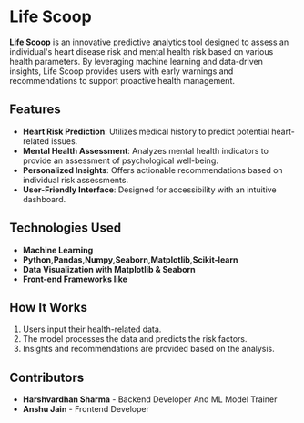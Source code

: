 # Life Scoop

**Life Scoop** is an innovative predictive analytics tool designed to assess an individual's heart disease risk and mental health risk based on various health parameters. By leveraging machine learning and data-driven insights, Life Scoop provides users with early warnings and recommendations to support proactive health management.

## Features
- **Heart Risk Prediction**: Utilizes medical history to predict potential heart-related issues.
- **Mental Health Assessment**: Analyzes mental health indicators to provide an assessment of psychological well-being.
- **Personalized Insights**: Offers actionable recommendations based on individual risk assessments.
- **User-Friendly Interface**: Designed for accessibility with an intuitive dashboard.

## Technologies Used
- **Machine Learning**
- **Python,Pandas,Numpy,Seaborn,Matplotlib,Scikit-learn**
- **Data Visualization with Matplotlib & Seaborn**
- **Front-end Frameworks like**

## How It Works
1. Users input their health-related data.
2. The model processes the data and predicts the risk factors.
3. Insights and recommendations are provided based on the analysis.

## Contributors
- **Harshvardhan Sharma** - Backend Developer And ML Model Trainer
- **Anshu Jain** - Frontend Developer
